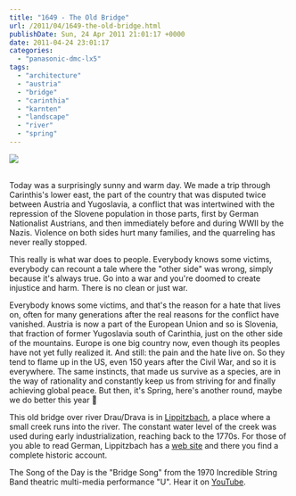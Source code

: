 ```yaml
---
title: "1649 - The Old Bridge"
url: /2011/04/1649-the-old-bridge.html
publishDate: Sun, 24 Apr 2011 21:01:17 +0000
date: 2011-04-24 23:01:17
categories: 
  - "panasonic-dmc-lx5"
tags: 
  - "architecture"
  - "austria"
  - "bridge"
  - "carinthia"
  - "karnten"
  - "landscape"
  - "river"
  - "spring"
---
```

<div class="container">
<div class="center"><a target="_blank" href="https://d25zfm9zpd7gm5.cloudfront.net/1200x1200/2011/20110424_123356_ps.jpg"><img src="https://d25zfm9zpd7gm5.cloudfront.net/0600x0600/2011/20110424_123356_ps.jpg" /></a></div>
</div>
<br />

Today was a surprisingly sunny and warm day. We made a trip through Carinthis's lower east, the part of the country that was disputed twice between Austria and Yugoslavia, a conflict that was intertwined with the repression of the Slovene population in those parts, first by German Nationalist Austrians, and then immediately before and during WWII by the Nazis. Violence on both sides hurt many families, and the quarreling has never really stopped.

This really is what war does to people. Everybody knows some victims, everybody can recount a tale where the "other side" was wrong, simply because it's always true. Go into a war and you're doomed to create injustice and harm. There is no clean or just war.

Everybody knows some victims, and that's the reason for a hate that lives on, often for many generations after the real reasons for the conflict have vanished. Austria is now a part of the European Union and so is Slovenia, that fraction of former Yugoslavia south of Carinthia, just on the other side of the mountains. Europe is one big country now, even though its peoples have not yet fully realized it. And still: the pain and the hate live on. So they tend to flame up in the US, even 150 years after the Civil War, and so it is everywhere. The same instincts, that made us survive as a species, are in the way of rationality and constantly keep us from striving for and finally achieving global peace. But then, it's Spring, here's another round, maybe we do better this year 🙂


This old bridge over river Drau/Drava is in <a target="_blank" href="http://maps.google.at/maps?f=q&source=s_q&hl=en&geocode=&q=lippitzbach&aq=&sll=46.63989,14.758501&sspn=0.059755,0.132093&gl=at&ie=UTF8&hq=&hnear=Lippitzbach,+V%C3%B6lkermarkt,+Carinthia&t=h&z=15">Lippitzbach</a>, a place where a small creek runs into the river. The constant water level of the creek was used during early industrialization, reaching back to the 1770s. For those of you able to read German, Lippitzbach has a <a target="_blank" href="http://www.lippitzbach.at/">web site</a> and there you find a complete historic account.

The Song of the Day is the "Bridge Song" from the 1970 Incredible String Band theatric multi-media performance "U". Hear it on <a target="_blank" href="http://www.youtube.com/watch?v=vpIS0wSGuMQ">YouTube</a>.
